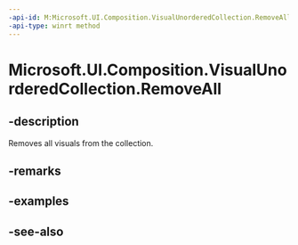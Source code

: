 ```yaml
---
-api-id: M:Microsoft.UI.Composition.VisualUnorderedCollection.RemoveAll
-api-type: winrt method
---
```


<!-- Method syntax
public void RemoveAll()
-->

# Microsoft.UI.Composition.VisualUnorderedCollection.RemoveAll

## -description
Removes all visuals from the collection.

## -remarks

## -examples

## -see-also

